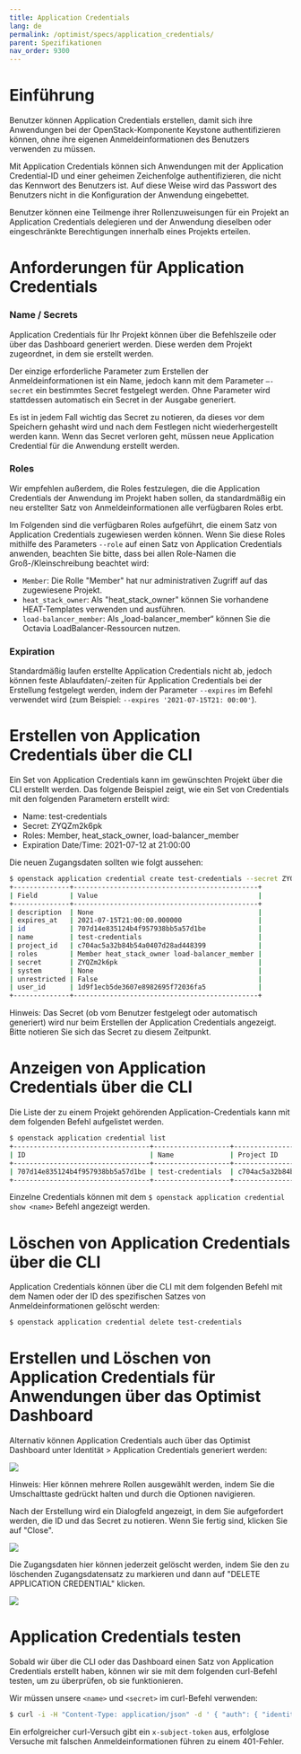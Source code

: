 ```yaml
---
title: Application Credentials
lang: de
permalink: /optimist/specs/application_credentials/
parent: Spezifikationen
nav_order: 9300
---
```


# Einführung

Benutzer können Application Credentials erstellen, damit sich ihre Anwendungen bei der OpenStack-Komponente Keystone authentifizieren können, ohne ihre eigenen Anmeldeinformationen des Benutzers verwenden zu müssen.

Mit Application Credentials können sich Anwendungen mit der Application Credential-ID und einer geheimen Zeichenfolge authentifizieren, die nicht das Kennwort des Benutzers ist. Auf diese Weise wird das Passwort des Benutzers nicht in die Konfiguration der Anwendung eingebettet.

Benutzer können eine Teilmenge ihrer Rollenzuweisungen für ein Projekt an Application Credentials delegieren und der Anwendung dieselben oder eingeschränkte Berechtigungen innerhalb eines Projekts erteilen.

# Anforderungen für Application Credentials

### Name / Secrets

Application Credentials für Ihr Projekt können über die Befehlszeile oder über das Dashboard generiert werden. Diese werden dem Projekt zugeordnet, in dem sie erstellt werden.

Der einzige erforderliche Parameter zum Erstellen der Anmeldeinformationen ist ein Name, jedoch kann mit dem Parameter `—-secret` ein bestimmtes Secret festgelegt werden. Ohne Parameter wird stattdessen automatisch ein Secret in der Ausgabe generiert.

Es ist in jedem Fall wichtig das Secret zu notieren, da dieses vor dem Speichern gehasht wird und nach dem Festlegen nicht wiederhergestellt werden kann. Wenn das Secret verloren geht, müssen neue Application Credential für die Anwendung erstellt werden.

### Roles

Wir empfehlen außerdem, die Roles festzulegen, die die Application Credentials der Anwendung im Projekt haben sollen, da standardmäßig ein neu erstellter Satz von Anmeldeinformationen alle verfügbaren Roles erbt.

Im Folgenden sind die verfügbaren Roles aufgeführt, die einem Satz von Application Credentials zugewiesen werden können. Wenn Sie diese Roles mithilfe des Parameters `--role` auf einen Satz von Application Credentials anwenden, beachten Sie bitte, dass bei allen Role-Namen die Groß-/Kleinschreibung beachtet wird:

- `Member`: Die Rolle "Member" hat nur administrativen Zugriff auf das zugewiesene Projekt.
- `heat_stack_owner`: Als "heat_stack_owner" können Sie vorhandene HEAT-Templates verwenden und ausführen.
- `load-balancer_member`: Als „load-balancer_member“ können Sie die Octavia LoadBalancer-Ressourcen nutzen.

### Expiration

Standardmäßig laufen erstellte Application Credentials nicht ab, jedoch können feste Ablaufdaten/-zeiten für Application Credentials bei der Erstellung festgelegt werden, indem der Parameter `--expires` im Befehl verwendet wird (zum Beispiel: `--expires '2021-07-15T21: 00:00'`).

# Erstellen von Application Credentials über die CLI

Ein Set von Application Credentials kann im gewünschten Projekt über die CLI erstellt werden. Das folgende Beispiel zeigt, wie ein Set von Credentials mit den folgenden Parametern erstellt wird:

- Name: test-credentials
- Secret: ZYQZm2k6pk
- Roles: Member, heat_stack_owner, load-balancer_member
- Expiration Date/Time: 2021-07-12 at 21:00:00

Die neuen Zugangsdaten sollten wie folgt aussehen:

```bash
$ openstack application credential create test-credentials --secret ZYQZm2k6pk --role Member --role heat_stack_owner --role load-balancer_member --expires '2021-07-15T21:00:00'
+--------------+----------------------------------------------+
| Field        | Value                                        |
+--------------+----------------------------------------------+
| description  | None                                         |
| expires_at   | 2021-07-15T21:00:00.000000                   |
| id           | 707d14e835124b4f957938bb5a57d1be             |
| name         | test-credentials                             |
| project_id   | c704ac5a32b84b54a0407d28ad448399             |
| roles        | Member heat_stack_owner load-balancer_member |
| secret       | ZYQZm2k6pk                                   |
| system       | None                                         |
| unrestricted | False                                        |
| user_id      | 1d9f1ecb5de3607e8982695f72036fa5             |
+--------------+----------------------------------------------+
```

Hinweis: Das Secret (ob vom Benutzer festgelegt oder automatisch generiert) wird nur beim Erstellen der Application Credentials angezeigt. Bitte notieren Sie sich das Secret zu diesem Zeitpunkt.

# Anzeigen von Application Credentials über die CLI

Die Liste der zu einem Projekt gehörenden Application-Credentials kann mit dem folgenden Befehl aufgelistet werden.

```bash
$ openstack application credential list
+----------------------------------+-------------------+----------------------------------+-------------+------------+
| ID                               | Name              | Project ID                       | Description | Expires At |
+----------------------------------+-------------------+----------------------------------+-------------+------------+
| 707d14e835124b4f957938bb5a57d1be | test-credentials  | c704ac5a32b84b54a0407d28ad448399 | None        | None       |
+----------------------------------+-------------------+----------------------------------+-------------+------------+
```

Einzelne Credentials können mit dem `$ openstack application credential show <name>` Befehl angezeigt werden.

# Löschen von Application Credentials über die CLI

Application Credentials können über die CLI mit dem folgenden Befehl mit dem Namen oder der ID des spezifischen Satzes von Anmeldeinformationen gelöscht werden:

```bash
$ openstack application credential delete test-credentials
```

# Erstellen und Löschen von Application Credentials für Anwendungen über das Optimist Dashboard

Alternativ können Application Credentials auch über das Optimist Dashboard unter Identität > Application Credentials generiert werden:

![](attachments/createappcredentials.png)

Hinweis: Hier können mehrere Rollen ausgewählt werden, indem Sie die Umschalttaste gedrückt halten und durch die Optionen navigieren.

Nach der Erstellung wird ein Dialogfeld angezeigt, in dem Sie aufgefordert werden, die ID und das Secret zu notieren. Wenn Sie fertig sind, klicken Sie auf "Close".

![](attachments/secretappcredentials.png)

Die Zugangsdaten hier können jederzeit gelöscht werden, indem Sie den zu löschenden Zugangsdatensatz zu markieren und dann auf "DELETE APPLICATION CREDENTIAL" klicken.

![](attachments/deleteappcredentials.png)

# Application Credentials testen

Sobald wir über die CLI oder das Dashboard einen Satz von Application Credentials erstellt haben, können wir sie mit dem folgenden curl-Befehl testen, um zu überprüfen, ob sie funktionieren.

Wir müssen unsere `<name>` und `<secret>` im curl-Befehl verwenden:

```bash
$ curl -i -H "Content-Type: application/json" -d ' { "auth": { "identity": { "methods": ["application_credential"],  "application_credential": {  "id": “<id>", "secret": “<secret>"}}}}' https://identity.optimist.innovo.cloud/v3/auth/tokens
```

Ein erfolgreicher curl-Versuch gibt ein `x-subject-token` aus, erfolglose Versuche mit falschen Anmeldeinformationen führen zu einem 401-Fehler.
